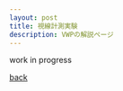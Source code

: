 ```yaml
---
layout: post
title: 視線計測実験
description: VWPの解説ページ
---
```


work in progress

<!--
1. 実験計画
1. 実験刺激
1. 実験
1. 分析
-->

[back](./)

